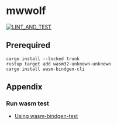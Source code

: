 # mwwolf

[![LINT_AND_TEST](https://github.com/mwwolf/mwwolf/actions/workflows/lint_and_test.yaml/badge.svg)](https://github.com/mwwolf/mwwolf/actions/workflows/lint_and_test.yaml)

## Prerequired

```
cargo install --locked trunk
rustup target add wasm32-unknown-unknown
cargo install wasm-bindgen-cli
```

## Appendix

### Run wasm test

- [Using wasm-bindgen-test](https://rustwasm.github.io/docs/wasm-bindgen/wasm-bindgen-test/usage.html)
